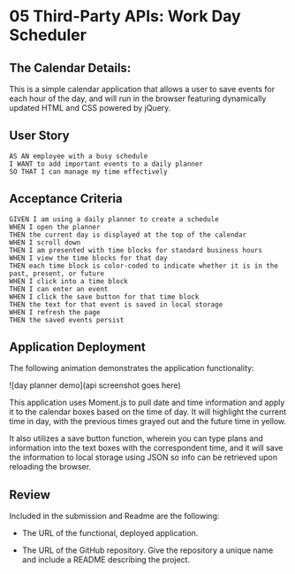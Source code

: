 # 05 Third-Party APIs: Work Day Scheduler

## The Calendar Details:

This is a simple calendar application that allows a user to save events for each hour of the day, and will run in the browser featuring dynamically updated HTML and CSS powered by jQuery.





## User Story

```
AS AN employee with a busy schedule
I WANT to add important events to a daily planner
SO THAT I can manage my time effectively
```


## Acceptance Criteria

```
GIVEN I am using a daily planner to create a schedule
WHEN I open the planner
THEN the current day is displayed at the top of the calendar
WHEN I scroll down
THEN I am presented with time blocks for standard business hours
WHEN I view the time blocks for that day
THEN each time block is color-coded to indicate whether it is in the past, present, or future
WHEN I click into a time block
THEN I can enter an event
WHEN I click the save button for that time block
THEN the text for that event is saved in local storage
WHEN I refresh the page
THEN the saved events persist
```


## Application Deployment

The following animation demonstrates the application functionality:

![day planner demo](api screenshot goes here)


This application uses Moment.js to pull date and time information and apply it to the calendar boxes based on the time of day. It will highlight the current time in day, with the previous times grayed out and the future time in yellow.

It also utilizes a save button function, wherein you can type plans and information into the text boxes with the correspondent time, and it will save the information to local storage using JSON so info can be retrieved upon reloading the browser.




## Review

Included in the submission and Readme are the following:

* The URL of the functional, deployed application.

* The URL of the GitHub repository. Give the repository a unique name and include a README describing the project.
